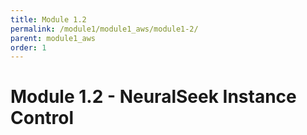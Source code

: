 ```yaml
---
title: Module 1.2
permalink: /module1/module1_aws/module1-2/
parent: module1_aws
order: 1
---
```


# Module 1.2 - NeuralSeek Instance Control

